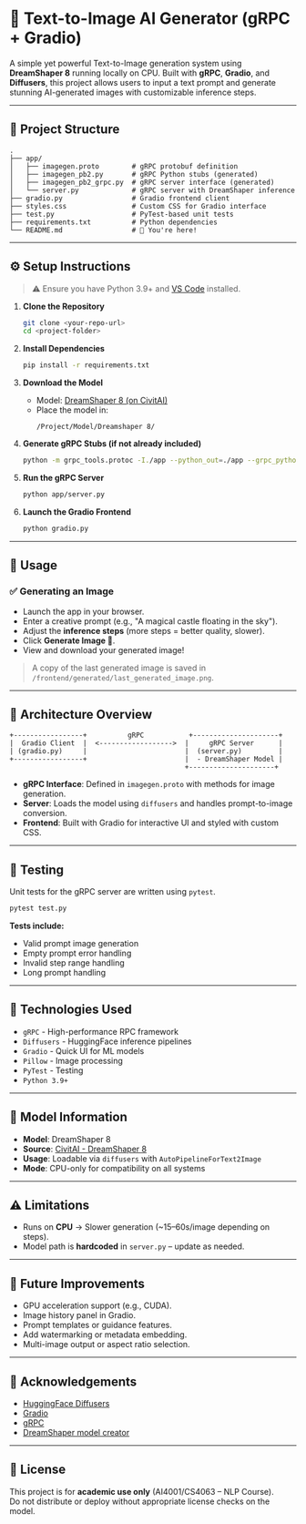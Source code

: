 
# 🎨 Text-to-Image AI Generator (gRPC + Gradio)

A simple yet powerful Text-to-Image generation system using **DreamShaper 8** running locally on CPU. Built with **gRPC**, **Gradio**, and **Diffusers**, this project allows users to input a text prompt and generate stunning AI-generated images with customizable inference steps.

---

## 📁 Project Structure

```
.
├── app/
│   ├── imagegen.proto        # gRPC protobuf definition
│   ├── imagegen_pb2.py       # gRPC Python stubs (generated)
│   ├── imagegen_pb2_grpc.py  # gRPC server interface (generated)
│   └── server.py             # gRPC server with DreamShaper inference
├── gradio.py                 # Gradio frontend client
├── styles.css                # Custom CSS for Gradio interface
├── test.py                   # PyTest-based unit tests
├── requirements.txt          # Python dependencies
└── README.md                 # 📘 You're here!
```

---

## ⚙️ Setup Instructions

> ⚠️ Ensure you have Python 3.9+ and [VS Code](https://code.visualstudio.com/) installed.

1. **Clone the Repository**  
   ```bash
   git clone <your-repo-url>
   cd <project-folder>
   ```

2. **Install Dependencies**  
   ```bash
   pip install -r requirements.txt
   ```

3. **Download the Model**  
   - Model: [DreamShaper 8 (on CivitAI)](https://civitai.com/models/4384/dreamshaper)
   - Place the model in:
     ```
     /Project/Model/Dreamshaper 8/
     ```

4. **Generate gRPC Stubs (if not already included)**  
   ```bash
   python -m grpc_tools.protoc -I./app --python_out=./app --grpc_python_out=./app ./app/imagegen.proto
   ```

5. **Run the gRPC Server**  
   ```bash
   python app/server.py
   ```

6. **Launch the Gradio Frontend**  
   ```bash
   python gradio.py
   ```

---

## 🚀 Usage

### ✅ Generating an Image

- Launch the app in your browser.
- Enter a creative prompt (e.g., "A magical castle floating in the sky").
- Adjust the **inference steps** (more steps = better quality, slower).
- Click **Generate Image 🌟**.
- View and download your generated image!

> A copy of the last generated image is saved in `/frontend/generated/last_generated_image.png`.

---

## 🧠 Architecture Overview

```
+-----------------+          gRPC           +---------------------+
|  Gradio Client  |  <------------------>  |     gRPC Server      |
| (gradio.py)     |                        |  (server.py)         |
+-----------------+                        |  - DreamShaper Model |
                                           +---------------------+
```

- **gRPC Interface**: Defined in `imagegen.proto` with methods for image generation.
- **Server**: Loads the model using `diffusers` and handles prompt-to-image conversion.
- **Frontend**: Built with Gradio for interactive UI and styled with custom CSS.

---

## 🧪 Testing

Unit tests for the gRPC server are written using `pytest`.

```bash
pytest test.py
```

**Tests include:**
- Valid prompt image generation
- Empty prompt error handling
- Invalid step range handling
- Long prompt handling

---

## 🧰 Technologies Used

- `gRPC` - High-performance RPC framework
- `Diffusers` - HuggingFace inference pipelines
- `Gradio` - Quick UI for ML models
- `Pillow` - Image processing
- `PyTest` - Testing
- `Python 3.9+`

---

## 🧠 Model Information

- **Model**: DreamShaper 8
- **Source**: [CivitAI - DreamShaper 8](https://civitai.com/models/4384/dreamshaper)
- **Usage**: Loadable via `diffusers` with `AutoPipelineForText2Image`
- **Mode**: CPU-only for compatibility on all systems

---

## ⚠️ Limitations

- Runs on **CPU** → Slower generation (~15–60s/image depending on steps).
- Model path is **hardcoded** in `server.py` – update as needed.

---

## 📌 Future Improvements

- GPU acceleration support (e.g., CUDA).
- Image history panel in Gradio.
- Prompt templates or guidance features.
- Add watermarking or metadata embedding.
- Multi-image output or aspect ratio selection.

---

## 🙌 Acknowledgements

- [HuggingFace Diffusers](https://huggingface.co/docs/diffusers/index)
- [Gradio](https://www.gradio.app/)
- [gRPC](https://grpc.io/)
- [DreamShaper model creator](https://civitai.com/models/4384/dreamshaper)

---

## 📃 License

This project is for **academic use only** (AI4001/CS4063 – NLP Course).  
Do not distribute or deploy without appropriate license checks on the model.
